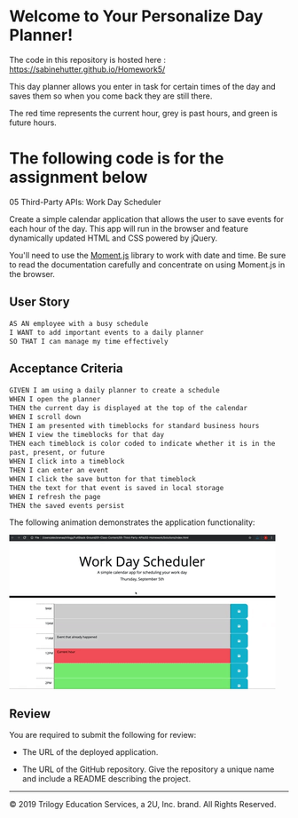# Welcome to Your Personalize Day Planner!

The code in this repository is hosted here : https://sabinehutter.github.io/Homework5/

This day planner allows you  enter in task for certain times of the day and saves them so when you come back they are still there. 

The red time represents the current hour, grey is past hours, and green is future hours. 

# The following code is for the assignment below 

 05 Third-Party APIs: Work Day Scheduler

Create a simple calendar application that allows the user to save events for each hour of the day. This app will run in the browser and feature dynamically updated HTML and CSS powered by jQuery.

You'll need to use the [Moment.js](https://momentjs.com/) library to work with date and time. Be sure to read the documentation carefully and concentrate on using Moment.js in the browser.

## User Story

```
AS AN employee with a busy schedule
I WANT to add important events to a daily planner
SO THAT I can manage my time effectively
```

## Acceptance Criteria

```
GIVEN I am using a daily planner to create a schedule
WHEN I open the planner
THEN the current day is displayed at the top of the calendar
WHEN I scroll down
THEN I am presented with timeblocks for standard business hours
WHEN I view the timeblocks for that day
THEN each timeblock is color coded to indicate whether it is in the past, present, or future
WHEN I click into a timeblock
THEN I can enter an event
WHEN I click the save button for that timeblock
THEN the text for that event is saved in local storage
WHEN I refresh the page
THEN the saved events persist
```

<!-- html -->
<!-- create time blocks per hour in javascript -->
<!-- create by setting each hour to its own div with specific id (check slack)-->
<!-- text of div corresponds to moment.js -->
<!-- text area is where teh evetnts of the hour are typed (remember to add descriiption to class) -->
<!-- check CSS for appropriate class descriptions (.description id) -->
<!-- save button to save local storage -->
<!-- add current day with moment.js in id currenday -->



<!-- ------------------------------ -->

<!-- JS -->
<!-- add current day with moment.js in id currenday -->
<!-- add function to save text area value to local storage with key of hour save button clicked add.on("click", function()) -->
<!-- get information from local stoage when document ready  -->
<!-- reload - get from local storage  -->
<!-- use for loop to read value from time property and assign as text back in element (using its class and id description) -->
<!-- check if current time slot is less, current, or future  -->


<!--  -->

The following animation demonstrates the application functionality:

![day planner demo](./Assets/05-third-party-apis-homework-demo.gif)

## Review

You are required to submit the following for review:

* The URL of the deployed application.

* The URL of the GitHub repository. Give the repository a unique name and include a README describing the project.

- - -
© 2019 Trilogy Education Services, a 2U, Inc. brand. All Rights Reserved.
